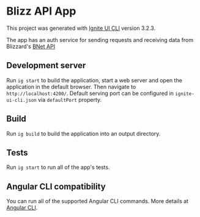 # Blizz API App

This project was generated with [Ignite UI CLI](https://github.com/IgniteUI/igniteui-cli) version 3.2.3.

The app has an auth service for sending requests and receiving data from Blizzard's [BNet API](https://develop.battle.net/)

## Development server

Run `ig start` to build the application, start a web server and open the application in the default browser. Then navigate to `http://localhost:4200/`. Default serving port can be configured in `ignite-ui-cli.json` via `defaultPort` property.

## Build

Run `ig build` to build the application into an output directory.

## Tests

Run `ig start` to run all of the app's tests.

## Angular CLI compatibility
You can run all of the supported Angular CLI commands. More details at [Angular CLI](https://github.com/angular/angular-cli).

